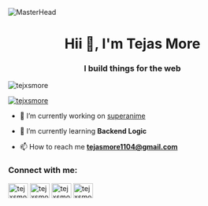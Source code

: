 ![MasterHead](https://user-images.githubusercontent.com/10498744/210012254-234538ff-d198-48aa-8964-37e6fd45d227.gif)
<h1 align="center">Hii 👋, I'm Tejas More</h1>
<h3 align="center">I build things for the web</h3>


<p align="left"> <img src="https://komarev.com/ghpvc/?username=tejxsmore&label=Profile%20views&color=0e75b6&style=flat" alt="tejxsmore" /> </p>

<p align="left"> <a href="https://twitter.com/tejxsmore" target="blank"><img src="https://img.shields.io/twitter/follow/tejxsmore?logo=twitter&style=for-the-badge" alt="tejxsmore" /></a> </p>

- 🔭 I’m currently working on [superanime](https://superanime.vercel.app)

- 🔗 I’m currently learning **Backend Logic**

- 📫 How to reach me **tejasmore1104@gmail.com**

<h3 align="left">Connect with me:</h3>
<p align="left">
<a href="https://linkedin.com/in/tejxsmore" target="blank"><img align="center" src="https://raw.githubusercontent.com/rahuldkjain/github-profile-readme-generator/master/src/images/icons/Social/linked-in-alt.svg" alt="tejxsmore" height="30" width="40" /></a>
<a href="https://www.leetcode.com/tejxsmore" target="blank"><img align="center" src="https://raw.githubusercontent.com/rahuldkjain/github-profile-readme-generator/master/src/images/icons/Social/leet-code.svg" alt="tejxsmore" height="30" width="40" /></a>
<a href="https://instagram.com/tejxsmore" target="blank"><img align="center" src="https://raw.githubusercontent.com/rahuldkjain/github-profile-readme-generator/master/src/images/icons/Social/instagram.svg" alt="tejxsmore" height="30" width="40" /></a>
<a href="https://twitter.com/tejxsmore" target="blank"><img align="center" src="https://raw.githubusercontent.com/rahuldkjain/github-profile-readme-generator/master/src/images/icons/Social/twitter.svg" alt="tejxsmore" height="30" width="40" /></a>
</p>
